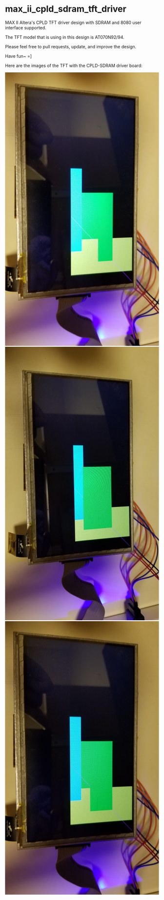 # max_ii_cpld_sdram_tft_driver

MAX II Altera's CPLD TFT driver design with SDRAM and 8080 user interface supported.

The TFT model that is using in this design is AT070N92/94.

Please feel free to pull requests, update, and improve the design.

Have fun~ =]

Here are the images of the TFT with the CPLD-SDRAM driver board:


![Alt text](CPLD_SDRAM_IMG/cpld_sdram_tft_img1.jpg?raw=true "Title")
![Alt text](CPLD_SDRAM_IMG/cpld_sdram_tft_img2.jpg?raw=true "Title")
![Alt text](CPLD_SDRAM_IMG/cpld_sdram_tft_img3.jpg?raw=true "Title")


